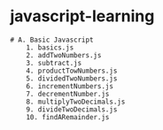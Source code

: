 # javascript-learning
    # A. Basic Javascript
        1. basics.js
        2. addTwoNumbers.js
        3. subtract.js
        4. productTowNumbers.js
        5. dividedTwoNumbers.js
        6. incrementNumbers.js
        7. decrementNumber.js
        8. multiplyTwoDecimals.js
        9. divideTwoDecimals.js
        10. findARemainder.js
